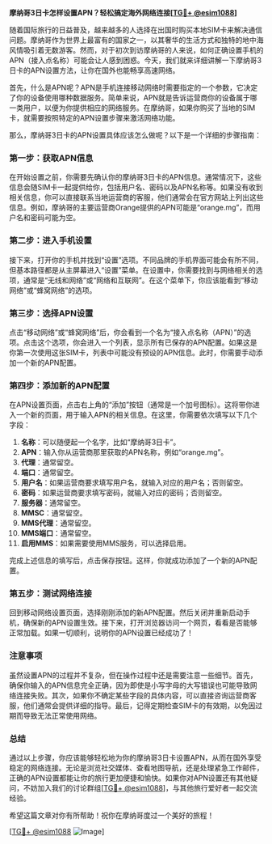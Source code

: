 **摩纳哥3日卡怎样设置APN？轻松搞定海外网络连接[[TG💪+ @esim1088](https://t.me/s/esim1088)]**

随着国际旅行的日益普及，越来越多的人选择在出国时购买本地SIM卡来解决通信问题。摩纳哥作为世界上最富有的国家之一，以其奢华的生活方式和独特的地中海风情吸引着无数游客。然而，对于初次到访摩纳哥的人来说，如何正确设置手机的APN（接入点名称）可能会让人感到困惑。今天，我们就来详细讲解一下摩纳哥3日卡的APN设置方法，让你在国外也能畅享高速网络。

首先，什么是APN呢？APN是手机连接移动网络时需要指定的一个参数，它决定了你的设备使用哪种数据服务。简单来说，APN就是告诉运营商你的设备属于哪一类用户，以便为你提供相应的网络服务。在摩纳哥，如果你购买了当地的SIM卡，就需要按照特定的APN设置步骤来激活网络功能。

那么，摩纳哥3日卡的APN设置具体应该怎么做呢？以下是一个详细的步骤指南：

### 第一步：获取APN信息

在开始设置之前，你需要先确认你的摩纳哥3日卡的APN信息。通常情况下，这些信息会随SIM卡一起提供给你，包括用户名、密码以及APN名称等。如果没有收到相关信息，你可以直接联系当地运营商的客服，他们通常会在官方网站上列出这些信息。例如，摩纳哥的主要运营商Orange提供的APN可能是“orange.mg”，而用户名和密码可能为空。

### 第二步：进入手机设置

接下来，打开你的手机并找到“设置”选项。不同品牌的手机界面可能会有所不同，但基本路径都是从主屏幕进入“设置”菜单。在设置中，你需要找到与网络相关的选项，通常是“无线和网络”或“网络和互联网”。在这个菜单下，你应该能看到“移动网络”或“蜂窝网络”的选项。

### 第三步：选择APN设置

点击“移动网络”或“蜂窝网络”后，你会看到一个名为“接入点名称（APN）”的选项。点击这个选项，你会进入一个列表，显示所有已保存的APN配置。如果这是你第一次使用这张SIM卡，列表中可能没有预设的APN信息。此时，你需要手动添加一个新的APN配置。

### 第四步：添加新的APN配置

在APN设置页面，点击右上角的“添加”按钮（通常是一个加号图标）。这将带你进入一个新的页面，用于输入APN的相关信息。在这里，你需要依次填写以下几个字段：

1. **名称**：可以随便起一个名字，比如“摩纳哥3日卡”。
2. **APN**：输入你从运营商那里获取的APN名称，例如“orange.mg”。
3. **代理**：通常留空。
4. **端口**：通常留空。
5. **用户名**：如果运营商要求填写用户名，就输入对应的用户名；否则留空。
6. **密码**：如果运营商要求填写密码，就输入对应的密码；否则留空。
7. **服务器**：通常留空。
8. **MMSC**：通常留空。
9. **MMS代理**：通常留空。
10. **MMS端口**：通常留空。
11. **启用MMS**：如果需要使用MMS服务，可以选择启用。

完成上述信息的填写后，点击保存按钮。这样，你就成功添加了一个新的APN配置。

### 第五步：测试网络连接

回到移动网络设置页面，选择刚刚添加的新APN配置。然后关闭并重新启动手机，确保新的APN设置生效。接下来，打开浏览器访问一个网页，看看是否能够正常加载。如果一切顺利，说明你的APN设置已经成功了！

### 注意事项

虽然设置APN的过程并不复杂，但在操作过程中还是需要注意一些细节。首先，确保你输入的APN信息完全正确，因为即使是小写字母的大写错误也可能导致网络连接失败。其次，如果你不确定某些字段的具体内容，可以直接咨询运营商客服，他们通常会提供详细的指导。最后，记得定期检查SIM卡的有效期，以免因过期而导致无法正常使用网络。

### 总结

通过以上步骤，你应该能够轻松地为你的摩纳哥3日卡设置APN，从而在国外享受稳定的网络连接。无论是浏览社交媒体、查看地图导航，还是处理紧急工作邮件，正确的APN设置都能让你的旅行更加便捷和愉快。如果你对APN设置还有其他疑问，不妨加入我们的讨论群组[[TG💪+ @esim1088](https://t.me/s/esim1088)]，与其他旅行爱好者一起交流经验。

希望这篇文章对你有所帮助！祝你在摩纳哥度过一个美好的旅程！

[[TG💪+ @esim1088](https://t.me/s/esim1088) ![Image](https://i.postimg.cc/4NQfJmqS/Snipaste-2025-05-13-00-14-12.png)]